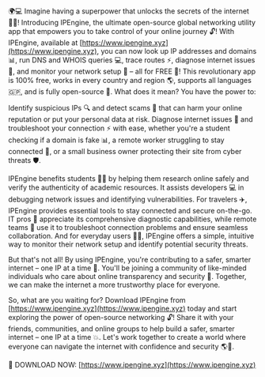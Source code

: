 🌍💻 Imagine having a superpower that unlocks the secrets of the internet 🕵️‍♀️! Introducing IPEngine, the ultimate open-source global networking utility app that empowers you to take control of your online journey 🔓! With IPEngine, available at [https://www.ipengine.xyz](https://www.ipengine.xyz), you can now look up IP addresses and domains 📊, run DNS and WHOIS queries 💻, trace routes ⚡️, diagnose internet issues 🔧, and monitor your network setup 💺 – all for FREE 🎉! This revolutionary app is 100% free, works in every country and region 🌎, supports all languages 🇬🇵, and is fully open-source 🤝. What does it mean? You have the power to:

Identify suspicious IPs 🔍 and detect scams 💸 that can harm your online reputation or put your personal data at risk.
Diagnose internet issues 🔧 and troubleshoot your connection ⚡️ with ease, whether you're a student checking if a domain is fake 📊, a remote worker struggling to stay connected 🏢, or a small business owner protecting their site from cyber threats 🛡️.

IPEngine benefits students 👨‍🎓 by helping them research online safely and verify the authenticity of academic resources. It assists developers 💻 in debugging network issues and identifying vulnerabilities. For travelers ✈️, IPEngine provides essential tools to stay connected and secure on-the-go. IT pros 🤖 appreciate its comprehensive diagnostic capabilities, while remote teams 👥 use it to troubleshoot connection problems and ensure seamless collaboration. And for everyday users 🙋‍♀️, IPEngine offers a simple, intuitive way to monitor their network setup and identify potential security threats.

But that's not all! By using IPEngine, you're contributing to a safer, smarter internet – one IP at a time 💪. You'll be joining a community of like-minded individuals who care about online transparency and security 🌟. Together, we can make the internet a more trustworthy place for everyone.

So, what are you waiting for? Download IPEngine from [https://www.ipengine.xyz](https://www.ipengine.xyz) today and start exploring the power of open-source networking 🔓! Share it with your friends, communities, and online groups to help build a safer, smarter internet – one IP at a time 💥. Let's work together to create a world where everyone can navigate the internet with confidence and security 🌎💪.

🔴 DOWNLOAD NOW: [https://www.ipengine.xyz](https://www.ipengine.xyz)